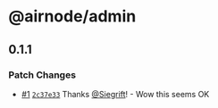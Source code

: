# @airnode/admin

## 0.1.1
### Patch Changes



- [#1](https://github.com/Siegrift/airnode/pull/1) [`2c37e33`](https://github.com/Siegrift/airnode/commit/2c37e3301f2205465bae33327ab7758658c83ac6) Thanks [@Siegrift](https://github.com/Siegrift)! - Wow this seems OK
